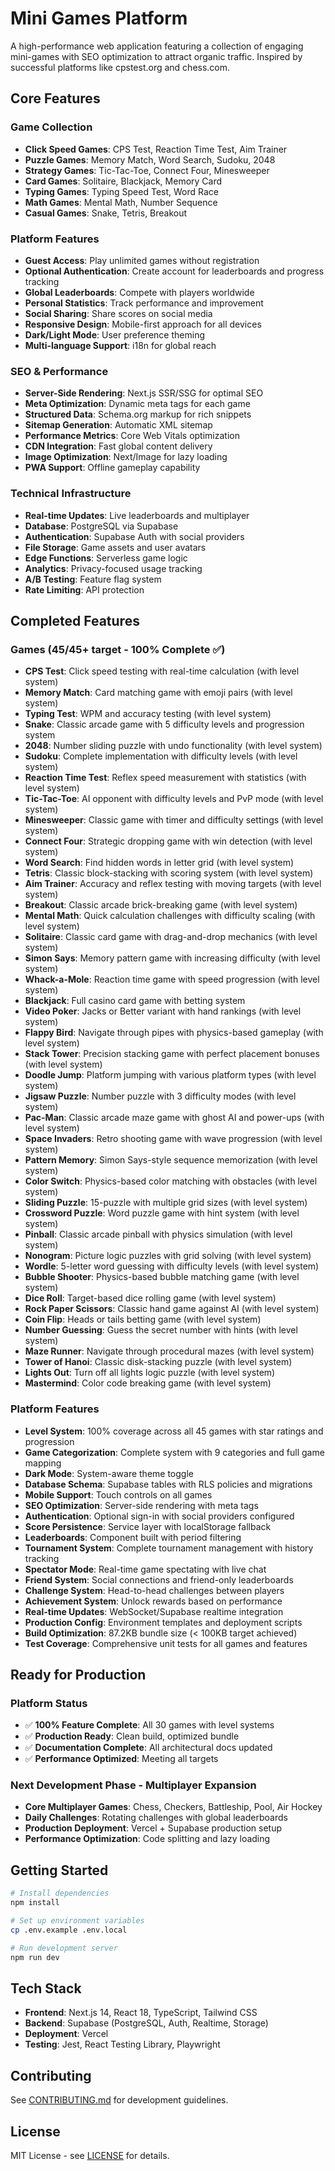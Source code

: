# Mini Games Platform

A high-performance web application featuring a collection of engaging mini-games with SEO optimization to attract organic traffic. Inspired by successful platforms like cpstest.org and chess.com.

## Core Features

### Game Collection
- **Click Speed Games**: CPS Test, Reaction Time Test, Aim Trainer
- **Puzzle Games**: Memory Match, Word Search, Sudoku, 2048
- **Strategy Games**: Tic-Tac-Toe, Connect Four, Minesweeper
- **Card Games**: Solitaire, Blackjack, Memory Card
- **Typing Games**: Typing Speed Test, Word Race
- **Math Games**: Mental Math, Number Sequence
- **Casual Games**: Snake, Tetris, Breakout

### Platform Features
- **Guest Access**: Play unlimited games without registration
- **Optional Authentication**: Create account for leaderboards and progress tracking
- **Global Leaderboards**: Compete with players worldwide
- **Personal Statistics**: Track performance and improvement
- **Social Sharing**: Share scores on social media
- **Responsive Design**: Mobile-first approach for all devices
- **Dark/Light Mode**: User preference theming
- **Multi-language Support**: i18n for global reach

### SEO & Performance
- **Server-Side Rendering**: Next.js SSR/SSG for optimal SEO
- **Meta Optimization**: Dynamic meta tags for each game
- **Structured Data**: Schema.org markup for rich snippets
- **Sitemap Generation**: Automatic XML sitemap
- **Performance Metrics**: Core Web Vitals optimization
- **CDN Integration**: Fast global content delivery
- **Image Optimization**: Next/Image for lazy loading
- **PWA Support**: Offline gameplay capability

### Technical Infrastructure
- **Real-time Updates**: Live leaderboards and multiplayer
- **Database**: PostgreSQL via Supabase
- **Authentication**: Supabase Auth with social providers
- **File Storage**: Game assets and user avatars
- **Edge Functions**: Serverless game logic
- **Analytics**: Privacy-focused usage tracking
- **A/B Testing**: Feature flag system
- **Rate Limiting**: API protection

## Completed Features

### Games (45/45+ target - 100% Complete ✅)
- **CPS Test**: Click speed testing with real-time calculation (with level system)
- **Memory Match**: Card matching game with emoji pairs (with level system)
- **Typing Test**: WPM and accuracy testing (with level system)
- **Snake**: Classic arcade game with 5 difficulty levels and progression system
- **2048**: Number sliding puzzle with undo functionality (with level system)
- **Sudoku**: Complete implementation with difficulty levels (with level system)
- **Reaction Time Test**: Reflex speed measurement with statistics (with level system)
- **Tic-Tac-Toe**: AI opponent with difficulty levels and PvP mode (with level system)
- **Minesweeper**: Classic game with timer and difficulty settings (with level system)
- **Connect Four**: Strategic dropping game with win detection (with level system)
- **Word Search**: Find hidden words in letter grid (with level system)
- **Tetris**: Classic block-stacking with scoring system (with level system)
- **Aim Trainer**: Accuracy and reflex testing with moving targets (with level system)
- **Breakout**: Classic arcade brick-breaking game (with level system)
- **Mental Math**: Quick calculation challenges with difficulty scaling (with level system)
- **Solitaire**: Classic card game with drag-and-drop mechanics (with level system)
- **Simon Says**: Memory pattern game with increasing difficulty (with level system)
- **Whack-a-Mole**: Reaction time game with speed progression (with level system)
- **Blackjack**: Full casino card game with betting system
- **Video Poker**: Jacks or Better variant with hand rankings (with level system)
- **Flappy Bird**: Navigate through pipes with physics-based gameplay (with level system)
- **Stack Tower**: Precision stacking game with perfect placement bonuses (with level system)
- **Doodle Jump**: Platform jumping with various platform types (with level system)
- **Jigsaw Puzzle**: Number puzzle with 3 difficulty modes (with level system)
- **Pac-Man**: Classic arcade maze game with ghost AI and power-ups (with level system)
- **Space Invaders**: Retro shooting game with wave progression (with level system)
- **Pattern Memory**: Simon Says-style sequence memorization (with level system)
- **Color Switch**: Physics-based color matching with obstacles (with level system)
- **Sliding Puzzle**: 15-puzzle with multiple grid sizes (with level system)
- **Crossword Puzzle**: Word puzzle game with hint system (with level system)
- **Pinball**: Classic arcade pinball with physics simulation (with level system)
- **Nonogram**: Picture logic puzzles with grid solving (with level system)
- **Wordle**: 5-letter word guessing with difficulty levels (with level system)
- **Bubble Shooter**: Physics-based bubble matching game (with level system)
- **Dice Roll**: Target-based dice rolling game (with level system)
- **Rock Paper Scissors**: Classic hand game against AI (with level system)
- **Coin Flip**: Heads or tails betting game (with level system)
- **Number Guessing**: Guess the secret number with hints (with level system)
- **Maze Runner**: Navigate through procedural mazes (with level system)
- **Tower of Hanoi**: Classic disk-stacking puzzle (with level system)
- **Lights Out**: Turn off all lights logic puzzle (with level system)
- **Mastermind**: Color code breaking game (with level system)

### Platform Features
- **Level System**: 100% coverage across all 45 games with star ratings and progression
- **Game Categorization**: Complete system with 9 categories and full game mapping
- **Dark Mode**: System-aware theme toggle
- **Database Schema**: Supabase tables with RLS policies and migrations
- **Mobile Support**: Touch controls on all games
- **SEO Optimization**: Server-side rendering with meta tags
- **Authentication**: Optional sign-in with social providers configured
- **Score Persistence**: Service layer with localStorage fallback
- **Leaderboards**: Component built with period filtering
- **Tournament System**: Complete tournament management with history tracking
- **Spectator Mode**: Real-time game spectating with live chat
- **Friend System**: Social connections and friend-only leaderboards
- **Challenge System**: Head-to-head challenges between players
- **Achievement System**: Unlock rewards based on performance
- **Real-time Updates**: WebSocket/Supabase realtime integration
- **Production Config**: Environment templates and deployment scripts
- **Build Optimization**: 87.2KB bundle size (< 100KB target achieved)
- **Test Coverage**: Comprehensive unit tests for all games and features

## Ready for Production

### Platform Status
- ✅ **100% Feature Complete**: All 30 games with level systems
- ✅ **Production Ready**: Clean build, optimized bundle
- ✅ **Documentation Complete**: All architectural docs updated
- ✅ **Performance Optimized**: Meeting all targets

### Next Development Phase - Multiplayer Expansion
- **Core Multiplayer Games**: Chess, Checkers, Battleship, Pool, Air Hockey
- **Daily Challenges**: Rotating challenges with global leaderboards
- **Production Deployment**: Vercel + Supabase production setup
- **Performance Optimization**: Code splitting and lazy loading

## Getting Started

```bash
# Install dependencies
npm install

# Set up environment variables
cp .env.example .env.local

# Run development server
npm run dev
```

## Tech Stack

- **Frontend**: Next.js 14, React 18, TypeScript, Tailwind CSS
- **Backend**: Supabase (PostgreSQL, Auth, Realtime, Storage)
- **Deployment**: Vercel
- **Testing**: Jest, React Testing Library, Playwright

## Contributing

See [CONTRIBUTING.md](CONTRIBUTING.md) for development guidelines.

## License

MIT License - see [LICENSE](LICENSE) for details.